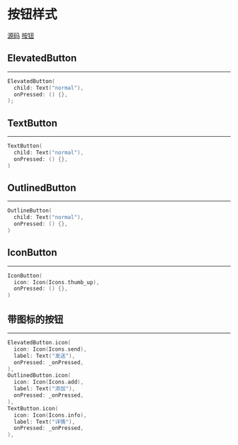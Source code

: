 # 按钮样式

[源码](https://gitee.com/learnany/flutter/blob/master/lib/btnstyle.dart)  [按钮](https://book.flutterchina.club/chapter3/buttons.html#_3-2-1-elevatedbutton)

## ElevatedButton
---
```c
ElevatedButton(
  child: Text("normal"),
  onPressed: () {},
);
```

## TextButton
---
```c
TextButton(
  child: Text("normal"),
  onPressed: () {},
)
```

## OutlinedButton
---
```c
OutlineButton(
  child: Text("normal"),
  onPressed: () {},
)
```

## IconButton
---
```c
IconButton(
  icon: Icon(Icons.thumb_up),
  onPressed: () {},
)
```

## 带图标的按钮
---
```c
ElevatedButton.icon(
  icon: Icon(Icons.send),
  label: Text("发送"),
  onPressed: _onPressed,
),
OutlinedButton.icon(
  icon: Icon(Icons.add),
  label: Text("添加"),
  onPressed: _onPressed,
),
TextButton.icon(
  icon: Icon(Icons.info),
  label: Text("详情"),
  onPressed: _onPressed,
),
```